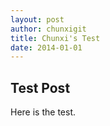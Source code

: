 ```yaml
---
layout: post
author: chunxigit 
title: Chunxi's Test
date: 2014-01-01
---
```


## Test Post

Here is the test.